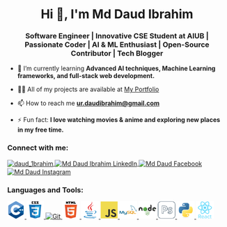 <h1 align="center">Hi 👋, I'm Md Daud Ibrahim</h1>
<h3 align="center">Software Engineer | Innovative CSE Student at AIUB | Passionate Coder | AI & ML Enthusiast | Open-Source Contributor | Tech Blogger</h3>

- 🌱 I’m currently learning **Advanced AI techniques, Machine Learning frameworks, and full-stack web development.**

- 👨‍💻 All of my projects are available at [My Portfolio](https://daudibrahim.com/)

- 📫 How to reach me **ur.daudibrahim@gmail.com**

- ⚡ Fun fact: **I love watching movies & anime and exploring new places in my free time.**

<h3 align="left">Connect with me:</h3>
<p align="left">
  <a href="https://x.com/daud_1brahim" target="blank">
    <img align="center" src="https://raw.githubusercontent.com/rahuldkjain/github-profile-readme-generator/master/src/images/icons/Social/twitter.svg" alt="daud_1brahim" height="30" width="40" style="transition: transform 0.5s;" onmouseover="this.style.transform='scale(1.5)'" onmouseout="this.style.transform='scale(1)'" />
  </a>
  <a href="https://www.linkedin.com/in/md-daud-ibrahim-98176524b/" target="blank">
    <img align="center" src="https://raw.githubusercontent.com/rahuldkjain/github-profile-readme-generator/master/src/images/icons/Social/linked-in-alt.svg" alt="Md Daud Ibrahim LinkedIn" height="30" width="40" style="transition: transform 0.5s;" onmouseover="this.style.transform='scale(1.5)'" onmouseout="this.style.transform='scale(1)'" />
  </a>
  <a href="https://www.facebook.com/md.daud05" target="blank">
    <img align="center" src="https://raw.githubusercontent.com/rahuldkjain/github-profile-readme-generator/master/src/images/icons/Social/facebook.svg" alt="Md Daud Facebook" height="30" width="40" style="transition: transform 0.5s;" onmouseover="this.style.transform='scale(1.5)'" onmouseout="this.style.transform='scale(1)'" />
  </a>
  <a href="https://www.instagram.com/daud.ibrahim__/?hl=en" target="blank">
    <img align="center" src="https://raw.githubusercontent.com/rahuldkjain/github-profile-readme-generator/master/src/images/icons/Social/instagram.svg" alt="Md Daud Instagram" height="30" width="40" style="transition: transform 0.5s;" onmouseover="this.style.transform='scale(1.5)'" onmouseout="this.style.transform='scale(1)'" />
  </a>
</p>

<h3 align="left">Languages and Tools:</h3>
<p align="left">
  <a href="https://www.w3schools.com/cpp/" target="_blank" rel="noreferrer">
    <img src="https://raw.githubusercontent.com/devicons/devicon/master/icons/cplusplus/cplusplus-original.svg" alt="C++" width="40" height="40" style="transition: transform 0.5s;" onmouseover="this.style.transform='rotate(360deg)'" onmouseout="this.style.transform='rotate(0deg)'" />
  </a>
  <a href="https://www.w3schools.com/css/" target="_blank" rel="noreferrer">
    <img src="https://raw.githubusercontent.com/devicons/devicon/master/icons/css3/css3-original-wordmark.svg" alt="CSS3" width="40" height="40" style="transition: transform 0.5s;" onmouseover="this.style.transform='scale(1.2)'" onmouseout="this.style.transform='scale(1)'" />
  </a>
  <a href="https://git-scm.com/" target="_blank" rel="noreferrer">
    <img src="https://www.vectorlogo.zone/logos/git-scm/git-scm-icon.svg" alt="Git" width="40" height="40" style="transition: transform 0.5s;" onmouseover="this.style.transform='translateX(10px)'" onmouseout="this.style.transform='translateX(0px)'" />
  </a>
  <a href="https://www.w3.org/html/" target="_blank" rel="noreferrer">
    <img src="https://raw.githubusercontent.com/devicons/devicon/master/icons/html5/html5-original-wordmark.svg" alt="HTML5" width="40" height="40" style="transition: transform 0.5s;" onmouseover="this.style.transform='rotate(360deg)'" onmouseout="this.style.transform='rotate(0deg)'" />
  </a>
  <a href="https://www.java.com" target="_blank" rel="noreferrer">
    <img src="https://raw.githubusercontent.com/devicons/devicon/master/icons/java/java-original.svg" alt="Java" width="40" height="40" style="transition: transform 0.5s;" onmouseover="this.style.transform='scale(1.2)'" onmouseout="this.style.transform='scale(1)'" />
  </a>
  <a href="https://developer.mozilla.org/en-US/docs/Web/JavaScript" target="_blank" rel="noreferrer">
    <img src="https://raw.githubusercontent.com/devicons/devicon/master/icons/javascript/javascript-original.svg" alt="JavaScript" width="40" height="40" style="transition: transform 0.5s;" onmouseover="this.style.transform='translateX(10px)'" onmouseout="this.style.transform='translateX(0px)'" />
  </a>
  <a href="https://www.mysql.com/" target="_blank" rel="noreferrer">
    <img src="https://raw.githubusercontent.com/devicons/devicon/master/icons/mysql/mysql-original-wordmark.svg" alt="MySQL" width="40" height="40" style="transition: transform 0.5s;" onmouseover="this.style.transform='rotate(360deg)'" onmouseout="this.style.transform='rotate(0deg)'" />
  </a>
  <a href="https://nodejs.org" target="_blank" rel="noreferrer">
    <img src="https://raw.githubusercontent.com/devicons/devicon/master/icons/nodejs/nodejs-original-wordmark.svg" alt="Node.js" width="40" height="40" style="transition: transform 0.5s;" onmouseover="this.style.transform='scale(1.2)'" onmouseout="this.style.transform='scale(1)'" />
  </a>
  <a href="https://www.photoshop.com/en" target="_blank" rel="noreferrer">
    <img src="https://raw.githubusercontent.com/devicons/devicon/master/icons/photoshop/photoshop-line.svg" alt="Photoshop" width="40" height="40" style="transition: transform 0.5s;" onmouseover="this.style.transform='translateX(10px)'" onmouseout="this.style.transform='translateX(0px)'" />
  </a>
  <a href="https://www.python.org" target="_blank" rel="noreferrer">
    <img src="https://raw.githubusercontent.com/devicons/devicon/master/icons/python/python-original.svg" alt="Python" width="40" height="40" style="transition: transform 0.5s;" onmouseover="this.style.transform='rotate(360deg)'" onmouseout="this.style.transform='rotate(0deg)'" />
  </a>
  <a href="https://reactjs.org/" target="_blank" rel="noreferrer">
    <img src="https://raw.githubusercontent.com/devicons/devicon/master/icons/react/react-original-wordmark.svg" alt="React" width="40" height="40" style="transition: transform 0.5s;" onmouseover="this.style.transform='scale(1.2)'" onmouseout="this.style.transform='scale(1)'" />
  </a>
</p>
